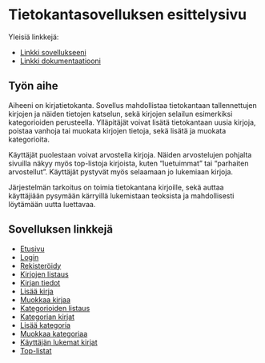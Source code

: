 # Tietokantasovelluksen esittelysivu

Yleisiä linkkejä:

* [Linkki sovellukseeni](http://lome.users.cs.helsinki.fi/tsoha17/)
* [Linkki dokumentaatiooni](https://github.com/lmeri/Tsoha-Bootstrap/blob/master/doc/dokumentaatio.pdf)

## Työn aihe

Aiheeni on kirjatietokanta. Sovellus mahdollistaa tietokantaan tallennettujen kirjojen ja näiden tietojen katselun, sekä kirjojen selailun esimerkiksi kategorioiden perusteella. Ylläpitäjät voivat lisätä tietokantaan uusia kirjoja, poistaa vanhoja tai muokata kirjojen tietoja, sekä lisätä ja muokata kategorioita. 

Käyttäjät puolestaan voivat arvostella kirjoja. Näiden arvostelujen pohjalta sivuilla näkyy myös top-listoja kirjoista, kuten “luetuimmat” tai “parhaiten arvostellut”. Käyttäjät pystyvät myös selaamaan jo lukemiaan kirjoja.

Järjestelmän tarkoitus on toimia tietokantana kirjoille, sekä auttaa käyttäjiään pysymään kärryillä lukemistaan teoksista ja mahdollisesti löytämään uutta luettavaa.


## Sovelluksen linkkejä
* [Etusivu](http://lome.users.cs.helsinki.fi/tsoha17/)
* [Login](http://lome.users.cs.helsinki.fi/tsoha17/login)
* [Rekisteröidy](http://lome.users.cs.helsinki.fi/tsoha17/register)
* [Kirjojen listaus](http://lome.users.cs.helsinki.fi/tsoha17/books)
* [Kirjan tiedot](http://lome.users.cs.helsinki.fi/tsoha17/books/1)
* [Lisää kirja](http://lome.users.cs.helsinki.fi/tsoha17/books/add)
* [Muokkaa kirjaa](http://lome.users.cs.helsinki.fi/tsoha17/books/edit)
* [Kategorioiden listaus](http://lome.users.cs.helsinki.fi/tsoha17/books)
* [Kategorian kirjat](http://lome.users.cs.helsinki.fi/tsoha17/categories/1)
* [Lisää kategoria](http://lome.users.cs.helsinki.fi/tsoha17/categories/add)
* [Muokkaa kategoriaa](http://lome.users.cs.helsinki.fi/tsoha17/categories/1/edit)
* [Käyttäjän lukemat kirjat](http://lome.users.cs.helsinki.fi/tsoha17/user/books)
* [Top-listat](http://lome.users.cs.helsinki.fi/tsoha17/toplists)

